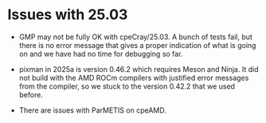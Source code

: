 # Issues with 25.03

-   GMP may not be fully OK with cpeCray/25.03. A bunch of tests fail, but there is
    no error message that gives a proper indication of what is going on and we have 
    had no time for debugging so far.

-   pixman in 2025a is version 0.46.2 which requires Meson and Ninja. It did not build
    with the AMD ROCm compilers with justified error messages from the compiler, so we
    stuck to the version 0.42.2 that we used before. 

-   There are issues with ParMETIS on cpeAMD.

    
